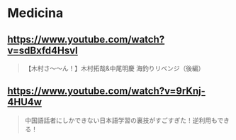 # Medicina

## https://www.youtube.com/watch?v=sdBxfd4HsvI 

> 【木村さ〜〜ん！】木村拓哉&中尾明慶 海釣りリベンジ（後編） 

## https://www.youtube.com/watch?v=9rKnj-4HU4w

> 中国語話者にしかできない日本語学習の裏技がすごすぎた！逆利用もできる！ 
